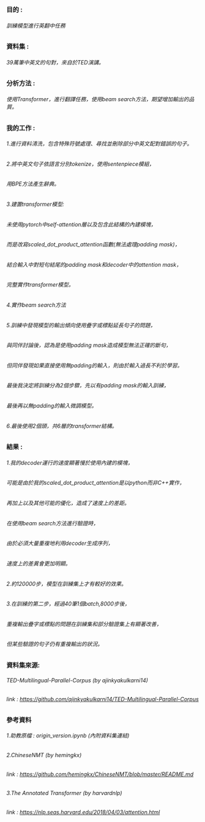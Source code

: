 ### 目的 :
###### 訓練模型進行英翻中任務

### 資料集 : 
###### 39萬筆中英文的句對，來自於TED演講。

### 分析方法 : 
###### 使用Transformer，進行翻譯任務，使用beam search方法，期望增加輸出的品質。

### 我的工作 :
###### 1.進行資料清洗，包含特殊符號處理、尋找並刪除部分中英文配對錯誤的句子。
###### 2.將中英文句子依語言分別tokenize，使用sentenpiece模組，
######   用BPE方法產生辭典。
###### 3.建置transformer模型:
######   未使用pytorch中self-attention層以及包含此結構的內建模塊，
######   而是改寫scaled_dot_product_attention函數(無法處理padding mask)，
######   結合輸入中對短句結尾的padding mask和decoder中的attention mask，
######   完整實作transformer模型。
###### 4.實作beam search方法
###### 5.訓練中發現模型的輸出傾向使用疊字或標點延長句子的問題，
######   與同伴討論後，認為是使用padding mask造成模型無法正確的斷句，
######   但同伴發現如果直接使用無padding的輸入，則由於輸入過長不利於學習。
######   最後我決定將訓練分為2個步驟，先以有padding mask的輸入訓練，
######   最後再以無padding的輸入微調模型。
###### 6.最後使用2個頭，共6層的transformer結構。

### 結果 :
###### 1.我的decoder運行的速度顯著慢於使用內建的模塊，
######   可能是由於我的scaled_dot_product_attention是以python而非C++實作，
######   再加上以及其他可能的優化，造成了速度上的差距。
######   在使用beam search方法進行驗證時，
######   由於必須大量重複地利用decoder生成序列，
######   速度上的差異會更加明顯。
###### 2.約120000步，模型在訓練集上才有較好的效果。
###### 3.在訓練的第二步，經過40筆1個batch,8000步後，
######   重複輸出疊字或標點的問題在訓練集和部分驗證集上有顯著改善，
######   但某些驗證的句子仍有重複輸出的狀況。

### 資料集來源:
###### TED-Multilingual-Parallel-Corpus (by ajinkyakulkarni14)
###### link : https://github.com/ajinkyakulkarni14/TED-Multilingual-Parallel-Corpus

### 參考資料
###### 1.助教原檔 : origin_version.ipynb (內附資料集連結)
###### 2.ChineseNMT (by hemingkx)
######   link : https://github.com/hemingkx/ChineseNMT/blob/master/README.md
###### 3.The Annotated Transformer (by harvardnlp)
######   link : https://nlp.seas.harvard.edu/2018/04/03/attention.html

